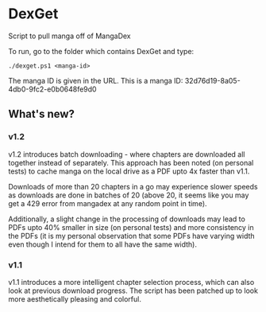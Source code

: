 # DexGet
Script to pull manga off of MangaDex

To run, go to the folder which contains DexGet and type:

```
./dexget.ps1 <manga-id>
```

The manga ID is given in the URL. This is a manga ID: 32d76d19-8a05-4db0-9fc2-e0b0648fe9d0

## What's new?

### v1.2
v1.2 introduces batch downloading - where chapters are downloaded all together instead of separately. This approach has been noted (on personal tests) to cache manga on the local drive as a PDF upto 4x faster than v1.1.

Downloads of more than 20 chapters in a go may experience slower speeds as downloads are done in batches of 20 (above 20, it seems like you may get a 429 error from mangadex at any random point in time).

Additionally, a slight change in the processing of downloads may lead to PDFs upto 40% smaller in size (on personal tests) and more consistency in the PDFs (it is my personal observation that some PDFs have varying width even though I intend for them to all have the same width).

### v1.1
v1.1 introduces a more intelligent chapter selection process, which can also look at previous download progress. The script has been patched up to look more aesthetically pleasing and colorful.
